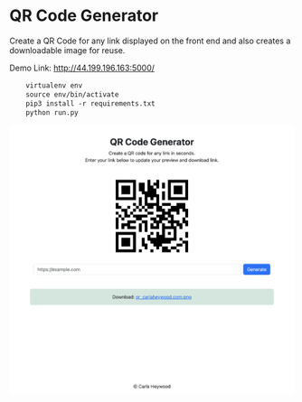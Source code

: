 # QR Code Generator
Create a QR Code for any link displayed on the front end and also creates a downloadable image for reuse. 

Demo Link: <a href="http://44.199.196.163:5000/">http://44.199.196.163:5000/</a>

```
    virtualenv env
    source env/bin/activate
    pip3 install -r requirements.txt
    python run.py
```

<img src="https://raw.githubusercontent.com/CarlaHeywood/QrCodeGenerator/main/Screenshot.png">
